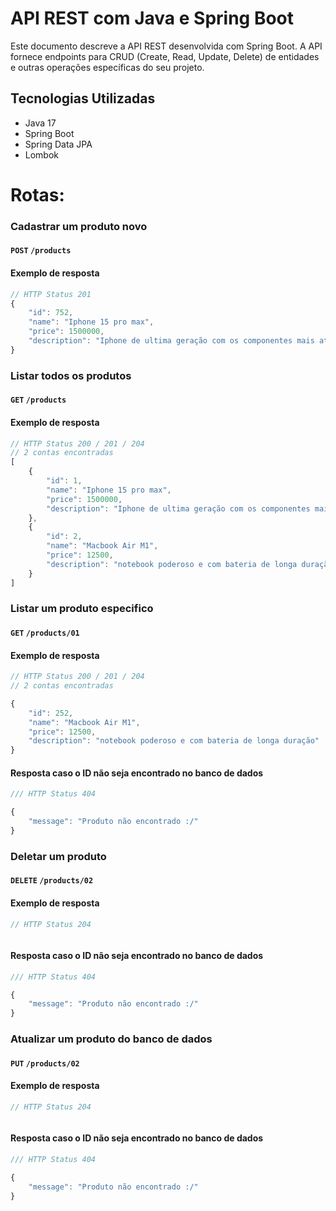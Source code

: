 # API REST com Java e Spring Boot
Este documento descreve a API REST desenvolvida com Spring Boot. A API fornece endpoints para CRUD (Create, Read, Update, Delete) de entidades e outras operações específicas do seu projeto.

## Tecnologias Utilizadas
- Java 17
- Spring Boot
- Spring Data JPA
- Lombok

# Rotas:

### Cadastrar um produto novo

#### `POST` `/products`

#### Exemplo de resposta

```javascript
// HTTP Status 201
{
    "id": 752,
    "name": "Iphone 15 pro max",
    "price": 1500000,
    "description": "Iphone de ultima geração com os componentes mais atualizados do mercado"
}

```


### Listar todos os produtos

#### `GET` `/products`

#### Exemplo de resposta

```javascript
// HTTP Status 200 / 201 / 204
// 2 contas encontradas
[
    {
        "id": 1,
        "name": "Iphone 15 pro max",
        "price": 1500000,
        "description": "Iphone de ultima geração com os componentes mais atualizados do mercado"
    },
    {
        "id": 2,
        "name": "Macbook Air M1",
        "price": 12500,
        "description": "notebook poderoso e com bateria de longa duração"
    }
]

```

### Listar um produto especifico

#### `GET` `/products/01`

#### Exemplo de resposta

```javascript
// HTTP Status 200 / 201 / 204
// 2 contas encontradas

{
    "id": 252,
    "name": "Macbook Air M1",
    "price": 12500,
    "description": "notebook poderoso e com bateria de longa duração"
}
```

#### Resposta caso o ID não seja encontrado no banco de dados
```javascript
/// HTTP Status 404

{
    "message": "Produto não encontrado :/"
}
```


### Deletar um produto

#### `DELETE` `/products/02`

#### Exemplo de resposta

```javascript
// HTTP Status 204



```

#### Resposta caso o ID não seja encontrado no banco de dados
```javascript
/// HTTP Status 404

{
    "message": "Produto não encontrado :/"
}
```

### Atualizar um produto do banco de dados

#### `PUT` `/products/02`

#### Exemplo de resposta

```javascript
// HTTP Status 204



```

#### Resposta caso o ID não seja encontrado no banco de dados
```javascript
/// HTTP Status 404

{
    "message": "Produto não encontrado :/"
}
```

